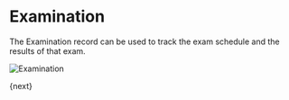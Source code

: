 <!-- add-breadcrumbs -->
# Examination

The Examination record can be used to track the exam schedule and the results of that exam.

<img class="screenshot" alt="Examination" src="{{docs_base_url}}/v13/assets/img/education/schedule/examination.png">


{next}